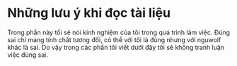 # Những lưu ý khi đọc tài liệu

Trong phần này tối sẽ nói kinh nghiệm của tôi trong quá trình làm việc. Đúng sai chỉ mang tính chất tương đối, có thể với tôi là đúng nhưng với nguwoif khác là sai. Do vậy trong các phần tôi viết dưới đây tôi sẽ không tranh luận việc đúng sai.
